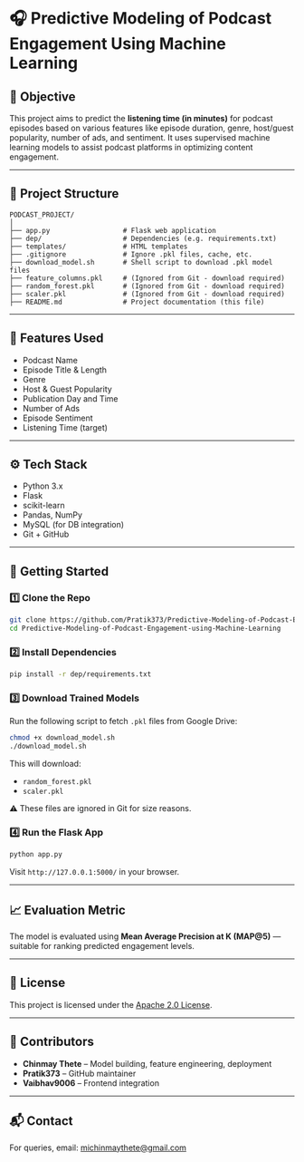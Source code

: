 # 🎧 Predictive Modeling of Podcast Engagement Using Machine Learning

## 📌 Objective
This project aims to predict the **listening time (in minutes)** for podcast episodes based on various features like episode duration, genre, host/guest popularity, number of ads, and sentiment. It uses supervised machine learning models to assist podcast platforms in optimizing content engagement.

---

## 📁 Project Structure

```
PODCAST_PROJECT/
│
├── app.py                  # Flask web application
├── dep/                    # Dependencies (e.g. requirements.txt)
├── templates/              # HTML templates
├── .gitignore              # Ignore .pkl files, cache, etc.
├── download_model.sh       # Shell script to download .pkl model files
├── feature_columns.pkl     # (Ignored from Git - download required)
├── random_forest.pkl       # (Ignored from Git - download required)
├── scaler.pkl              # (Ignored from Git - download required)
├── README.md               # Project documentation (this file)
```

---

## 🧠 Features Used
- Podcast Name
- Episode Title & Length
- Genre
- Host & Guest Popularity
- Publication Day and Time
- Number of Ads
- Episode Sentiment
- Listening Time (target)

---

## ⚙️ Tech Stack
- Python 3.x
- Flask
- scikit-learn
- Pandas, NumPy
- MySQL (for DB integration)
- Git + GitHub

---

## 🚀 Getting Started

### 1️⃣ Clone the Repo
```bash
git clone https://github.com/Pratik373/Predictive-Modeling-of-Podcast-Engagement-using-Machine-Learning.git
cd Predictive-Modeling-of-Podcast-Engagement-using-Machine-Learning
```

### 2️⃣ Install Dependencies
```bash
pip install -r dep/requirements.txt
```

### 3️⃣ Download Trained Models
Run the following script to fetch `.pkl` files from Google Drive:
```bash
chmod +x download_model.sh
./download_model.sh
```

This will download:
- `random_forest.pkl`
- `scaler.pkl`


⚠️ These files are ignored in Git for size reasons.

### 4️⃣ Run the Flask App
```bash
python app.py
```

Visit `http://127.0.0.1:5000/` in your browser.

---

## 📈 Evaluation Metric

The model is evaluated using **Mean Average Precision at K (MAP@5)** — suitable for ranking predicted engagement levels.

---

## 📄 License

This project is licensed under the [Apache 2.0 License](LICENSE).

---

## 👥 Contributors

- **Chinmay Thete** – Model building, feature engineering, deployment
- **Pratik373** – GitHub maintainer
- **Vaibhav9006** – Frontend integration

---

## 📬 Contact

For queries, email: [michinmaythete@gmail.com](mailto:michinmaythete@gmail.com)

